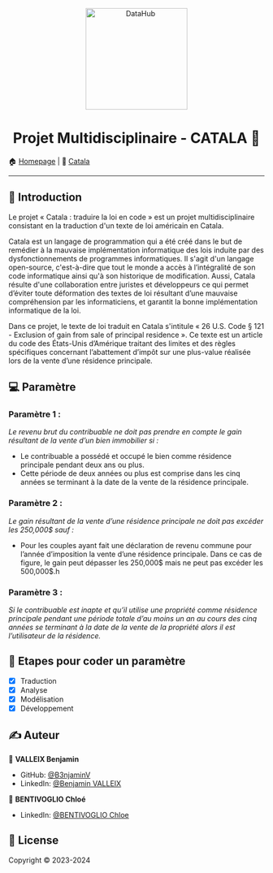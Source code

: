 <p align="center">
<img alt="DataHub" src="https://github.com/CatalaLang/catala/raw/master/doc/images/logo.png" height="200px" />
</p>
<h1 align="center"> Projet Multidisciplinaire - CATALA 👋</h1>

🏠 [Homepage](https://github.com/B3njaminV/catala-law-project) |
📰 [Catala](https://github.com/CatalaLang/catala)

---

## 📣 Introduction

Le projet « Catala : traduire la loi en code » est un projet multidisciplinaire consistant en la traduction d'un texte de loi américain en Catala. 

Catala est un langage de programmation qui a été créé dans le but de remédier à la mauvaise implémentation informatique des lois induite par des dysfonctionnements de programmes informatiques. Il s'agit d'un langage open-source, c'est-à-dire que tout le monde a accès à l’intégralité de son code informatique ainsi qu'à son historique de modification. Aussi, Catala résulte d'une collaboration entre juristes et développeurs ce qui permet d’éviter toute déformation des textes de loi résultant d’une mauvaise compréhension par les informaticiens, et garantit la bonne implémentation informatique de la loi.

Dans ce projet, le texte de loi traduit en Catala s'intitule « 26 U.S. Code § 121 - Exclusion of gain from sale of principal residence ». Ce texte est un article du code des États-Unis d’Amérique traitant des limites et des règles spécifiques concernant l’abattement d’impôt sur une plus-value réalisée lors de la vente d’une résidence principale.

## ‍💻 Paramètre

### Paramètre 1 :
*Le revenu brut du contribuable ne doit pas prendre en compte le gain résultant de la
vente d’un bien immobilier si :*
- Le contribuable a possédé et occupé le bien comme résidence principale pendant deux
ans ou plus.
- Cette période de deux années ou plus est comprise dans les cinq années se terminant à
la date de la vente de la résidence principale.

### Paramètre 2 :
*Le gain résultant de la vente d’une résidence principale ne doit pas excéder les
250,000$ sauf :*
- Pour les couples ayant fait une déclaration de revenu commune pour l’année
d’imposition la vente d’une résidence principale. Dans ce cas de figure, le gain peut
dépasser les 250,000$ mais ne peut pas excéder les 500,000$.h

### Paramètre 3 :
*Si le contribuable est inapte et qu’il utilise une propriété comme résidence principale pendant une période totale d’au moins un an au cours des cinq années se terminant à la date de la vente de la propriété alors il est l’utilisateur de la résidence.*

## 🚀 Etapes pour coder un paramètre
- [x] Traduction
- [x] Analyse
- [x] Modélisation
- [x] Développement
 
## ✍️ Auteur

👤 **VALLEIX Benjamin**

* GitHub: [@B3njaminV](https://github.com/B3njaminV)
* LinkedIn: [@Benjamin VALLEIX](https://www.linkedin.com/in/benjamin-valleix-27115719a)

👤 **BENTIVOGLIO Chloé**

* LinkedIn: [@BENTIVOGLIO Chloe](https://fr.linkedin.com/in/chlo%C3%A9-bentivoglio-a21606239)


## 📝 License

Copyright © 2023-2024
